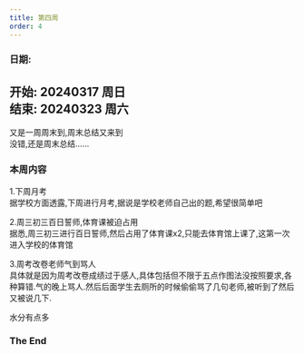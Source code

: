 ```yaml
---
title: 第四周
order: 4
---
```


### 日期:  
**开始: 20240317 周日**  
**结束: 20240323 周六**  
--- 
又是一周周末到,周末总结又来到  
没错,还是周末总结......  

### 本周内容  

1.下周月考  
据学校方面透露,下周进行月考,据说是学校老师自己出的题,希望很简单吧  

2.周三初三百日誓师,体育课被迫占用  
据悉,周三初三进行百日誓师,然后占用了体育课x2,只能去体育馆上课了,这第一次进入学校的体育馆  

3.周考改卷老师气到骂人  
具体就是因为周考改卷成绩过于感人,具体包括但不限于五点作图法没按照要求,各种算错.气的晚上骂人.然后后面学生去厕所的时候偷偷骂了几句老师,被听到了然后又被说几下.  

水分有点多  

### The End
